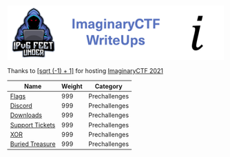 ![ImaginaryCTF](banner.png)

Thanks to [\[sqrt (-1) + 1\]](https://ctftime.org/team/131529) for hosting [ImaginaryCTF 2021](https://2021.imaginaryctf.org/)

|Name|Weight|Category|
|---|---|---|
|[Flags](https://github.com/ipv6-feet-under/WriteUps-S.H.E.L.L.CTF21/tree/main/Prechallenges/Cyber%20Attack%201)| 999| Prechallenges|
|[Discord](https://github.com/ipv6-feet-under/WriteUps-S.H.E.L.L.CTF21/tree/main/Prechallenges/Cyber%20Attack%202)| 999| Prechallenges|
|[Downloads](https://github.com/ipv6-feet-under/WriteUps-S.H.E.L.L.CTF21/tree/main/Prechallenges/Cyber%20Attack%203)| 999| Prechallenges|
|[Support Tickets](https://github.com/ipv6-feet-under/WriteUps-S.H.E.L.L.CTF21/tree/main/Prechallenges/Cyber%20Attack%204)| 999| Prechallenges|
|[XOR](https://github.com/ipv6-feet-under/WriteUps-S.H.E.L.L.CTF21/tree/main/Prechallenges/Cyber%20Attack%204)| 999| Prechallenges|
|[Buried Treasure](https://github.com/ipv6-feet-under/WriteUps-S.H.E.L.L.CTF21/tree/main/Prechallenges/Cyber%20Attack%204)| 999| Prechallenges|